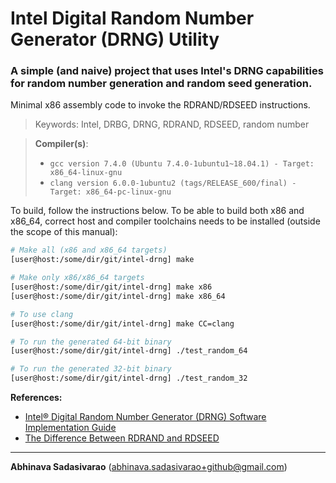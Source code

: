 # Intel Digital Random Number Generator (DRNG) Utility
### A simple (and naive) project that uses Intel's DRNG capabilities for random number generation and random seed generation.

Minimal x86 assembly code to invoke the RDRAND/RDSEED instructions.

> Keywords: Intel, DRBG, DRNG, RDRAND, RDSEED, random number

> **Compiler(s)**:
>  * `gcc version 7.4.0 (Ubuntu 7.4.0-1ubuntu1~18.04.1) - Target: x86_64-linux-gnu`
>  * `clang version 6.0.0-1ubuntu2 (tags/RELEASE_600/final) - Target: x86_64-pc-linux-gnu`

To build, follow the instructions below. To be able to build both x86 and x86_64, correct host and compiler toolchains needs to be installed (outside the scope of this manual):

```bash
# Make all (x86 and x86_64 targets)
[user@host:/some/dir/git/intel-drng] make

# Make only x86/x86_64 targets
[user@host:/some/dir/git/intel-drng] make x86
[user@host:/some/dir/git/intel-drng] make x86_64

# To use clang
[user@host:/some/dir/git/intel-drng] make CC=clang

# To run the generated 64-bit binary
[user@host:/some/dir/git/intel-drng] ./test_random_64

# To run the generated 32-bit binary
[user@host:/some/dir/git/intel-drng] ./test_random_32
```

**References:**
  * [Intel® Digital Random Number Generator (DRNG) Software Implementation Guide](https://software.intel.com/en-us/articles/intel-digital-random-number-generator-drng-software-implementation-guide "Intel DRNG")
  * [The Difference Between RDRAND and RDSEED](https://software.intel.com/en-us/blogs/2012/11/17/the-difference-between-rdrand-and-rdseed "RDRAND and RDSEED")

---
**Abhinava Sadasivarao** (abhinava.sadasivarao+github@gmail.com)
